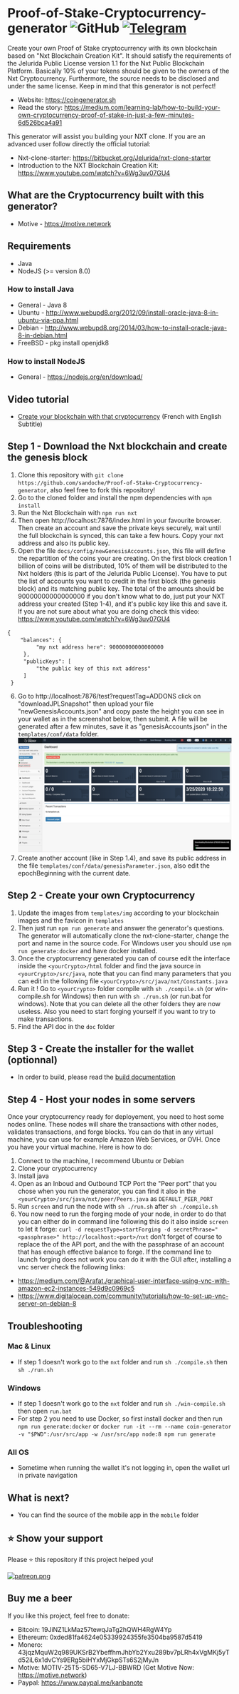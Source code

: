 # Proof-of-Stake-Cryptocurrency-generator ![GitHub](https://img.shields.io/github/license/mashape/apistatus.svg) [![Telegram](https://img.shields.io/badge/chat-Telegram-blue.svg)](https://t.me/coin_generator)
Create your own Proof of Stake cryptocurrency with its own blockchain based on "Nxt Blockchain Creation Kit".
It should satisfy the requirements of the Jelurida Public License version 1.1 for the Nxt Public Blockchain Platform.
Basically 10% of your tokens should be given to the owners of the Nxt Cryptocurrency. Furthermore, the source needs to be disclosed and under the same license. Keep in mind that this generator is not perfect!
* Website: https://coingenerator.sh
* Read the story: https://medium.com/learning-lab/how-to-build-your-own-cryptocurrency-proof-of-stake-in-just-a-few-minutes-6d526bca4a91

This generator will assist you building your NXT clone.
If you are an advanced user follow directly the official tutorial:
* Nxt-clone-starter: https://bitbucket.org/Jelurida/nxt-clone-starter
* Introduction to the NXT Blockchain Creation Kit: https://www.youtube.com/watch?v=6Wg3uv07GU4

## What are the Cryptocurrency built with this generator?

* Motive - https://motive.network

## Requirements
* Java
* NodeJS (>= version 8.0)

### How to install Java
* General - Java 8
* Ubuntu - http://www.webupd8.org/2012/09/install-oracle-java-8-in-ubuntu-via-ppa.html
* Debian - http://www.webupd8.org/2014/03/how-to-install-oracle-java-8-in-debian.html
* FreeBSD - pkg install openjdk8

### How to install NodeJS
* General - https://nodejs.org/en/download/

## Video tutorial
* [Create your blockchain with that cryptocurrency](https://www.youtube.com/watch?v=_Ww5IZZB0WY) (French with English Subtitle)

## Step 1 - Download the Nxt blockchain and create the genesis block
1. Clone this repository with `git clone https://github.com/sandoche/Proof-of-Stake-Cryptocurrency-generator`, also feel free to fork this repository!
2. Go to the cloned folder and install the npm dependencies with `npm install`
3. Run the Nxt Blockchain with `npm run nxt`
4. Then open http://localhost:7876/index.html in your favourite browser. Then create an account and save the private keys securely, wait until the full blockchain is synced, this can take a few hours. Copy your nxt address and also its public key.
5. Open the file `docs/config/newGenesisAccounts.json`, this file will define the repartition of the coins your are creating. On the first block creation 1 billion of coins will be distributed, 10% of them will be distributed to the Nxt holders (this is part of the Jelurida Public License). You have to put the list of accounts you want to credit in the first block (the genesis block) and its matching public key. The total of the amounts should be 90000000000000000 if you don't know what to do, just put your NXT address your created (Step 1-4), and it's public key like this and save it. If you are not sure about what you are doing check this video: https://www.youtube.com/watch?v=6Wg3uv07GU4
```
{
    "balances": {
         "my nxt address here": 90000000000000000
     },
     "publicKeys": [
         "the public key of this nxt address"
     ]
 }
```
6. Go to http://localhost:7876/test?requestTag=ADDONS click on "downloadJPLSnapshot" then upload your file "newGenesisAccounts.json" and copy paste the height you can see in your wallet as in the screenshot below, then submit. A file will be generated after a few minutes, save it as "genesisAccounts.json" in the `templates/conf/data` folder.
![screenshot](docs/assets/height.png)
7. Create another account (like in Step 1.4), and save its public address in the file `templates/conf/data/genesisParameter.json`, also edit the epochBeginning with the current date.

## Step 2 - Create your own Cryptocurrency
1. Update the images from `templates/img` according to your blockchain images and the favicon in `templates`
2. Then just run `npm run generate` and answer the generator's questions. The generator will automatically clone the nxt-clone-starter, change the port and name in the source code. For Windows user you should use `npm run generate:docker` and have docker installed.
3. Once the cryptocurrency generated you can of course edit the interface inside the `<yourCrypto>/html` folder and find the java source in `<yourCrypto>/src/java`, note that you can find many parameters that you can edit in the following file `<yourCrypto>/src/java/nxt/Constants.java`
4. Run it ! Go to `<yourCrypto>` folder compile with  `sh ./compile.sh` (or win-compile.sh for Windows) then run with `sh ./run.sh` (or run.bat for windows). Note that you can delete all the other folders they are now useless. Also you need to start forging yourself if you want to try to make transactions.
5. Find the API doc in the `doc` folder

## Step 3 - Create the installer for the wallet (optionnal)
* In order to build, please read the [build documentation](BUILD-README.md)

## Step 4 - Host your nodes in some servers
Once your cryptocurrency ready for deployement, you need to host some nodes online. These nodes will share the transactions with other nodes, validates transactions, and forge blocks.
You can do that in any virtual machine, you can use for example Amazon Web Services, or OVH. Once you have your virtual machine. Here is how to do:
1. Connect to the machine, I recommend Ubuntu or Debian
2. Clone your cryptocurrency
3. Install java
4. Open as an Inboud and Outbound TCP Port the "Peer port" that you chose when you run the generator, you can find it also in the `<yourCrypto>/src/java/nxt/peer/Peers.java` as `DEFAULT_PEER_PORT`
5. Run `screen` and run the node with `sh ./run.sh` after  `sh ./compile.sh`
6. You now need to run the forging mode of your node, in order to do that you can either do in command line following this do it also inside  `screen` to let it forge: `curl -d requestType=startForging -d secretPhrase="<passphrase>" http://localhost:<port>/nxt` don't forget of course to replace the <port> of the API port, and the <passphrase> with the passphrase of an account that has enough effective balance to forge.
If the command line to launch forging does not work you can do it with the GUI after, installing a vnc server check the following links:
* https://medium.com/@Arafat./graphical-user-interface-using-vnc-with-amazon-ec2-instances-549d9c0969c5
* https://www.digitalocean.com/community/tutorials/how-to-set-up-vnc-server-on-debian-8

## Troubleshooting
### Mac & Linux
* If step 1 doesn't work go to the `nxt` folder and run `sh ./compile.sh` then `sh ./run.sh`
### Windows
* If step 1 doesn't work go to the `nxt` folder and run `sh ./win-compile.sh` then open `run.bat`
* For step 2 you need to use Docker, so first install docker and then run `npm run generate:docker` or `docker run -it --rm --name coin-generator -v "$PWD":/usr/src/app -w /usr/src/app node:8 npm run generate`
### All OS
* Sometime when running the wallet it's not logging in, open the wallet url in private navigation

## What is next?
* You can find the source of the mobile app in the `mobile` folder

## ⭐️ Show your support
Please ⭐️ this repository if this project helped you!

<a href="https://www.patreon.com/sandoche">[![patreon.png](https://c5.patreon.com/external/logo/become_a_patron_button.png)](https://www.patreon.com/sandoche)</a>

## Buy me a beer
If you like this project, feel free to donate:
* Bitcoin: 19JiNZ1LkMaz57tewqJaTg2hQWH4RgW4Yp
* Ethereum: 0xded81fa4624e05339924355fe3504ba9587d5419
* Monero: 43jqzMquW2q989UKSrB2YbeffhmJhbYb2Yxu289bv7pLRh4xVgMKj5yTd52iL6x1dvCYs9ERg5biHYxMjGkpSTs6S2jMyJn
* Motive: MOTIV-25T5-SD65-V7LJ-BBWRD (Get Motive Now: https://motive.network)
* Paypal: https://www.paypal.me/kanbanote
